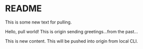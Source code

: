 # README #

This is some new text for pulling.

Hello, pull world! This is origin sending greetings...from the past...

This is new content. This will be pushed into origin from local CLI.
